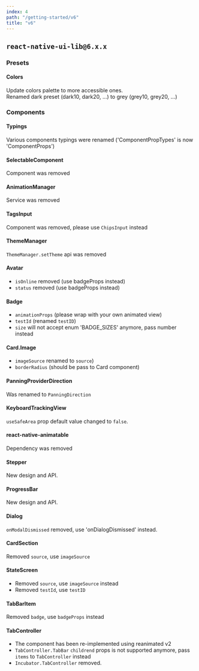 ```yaml
---
index: 4
path: "/getting-started/v6"
title: "v6"
---
```

## `react-native-ui-lib@6.x.x`

### Presets

#### Colors
Update colors palette to more accessible ones.  
Renamed dark preset (dark10, dark20, ...) to grey (grey10, grey20, ...)

### Components

#### Typings
Various components typings were renamed ('ComponentPropTypes' is now 'ComponentProps')

#### SelectableComponent
Component was removed

#### AnimationManager
Service was removed

#### TagsInput
Component was removed, please use `ChipsInput` instead

#### ThemeManager
`ThemeManager.setTheme` api was removed

#### Avatar
- `isOnline` removed (use badgeProps instead)
- `status` removed (use badgeProps instead)

#### Badge
- `animationProps` (please wrap with your own animated view)
- `testId` (renamed `testID`)
- `size` will not accept enum 'BADGE_SIZES' anymore, pass number instead

#### Card.Image
- `imageSource` renamed to `source`)
- `borderRadius` (should be pass to Card component)

#### PanningProviderDirection
Was renamed to `PanningDirection`


#### KeyboardTrackingView
`useSafeArea` prop default value changed to `false`.

#### react-native-animatable
Dependency was removed


#### Stepper
New design and API.

#### ProgressBar
New design and API.

#### Dialog
 `onModalDismissed` removed, use 'onDialogDismissed' instead.

#### CardSection
Removed `source`, use `imageSource`

#### StateScreen
- Removed `source`, use `imageSource` instead
- Removed `testId`, use `testID`

#### TabBarItem
Removed `badge`, use `badgeProps` instead

#### TabController
 - The component has been re-implemented using reanimated v2
 - `TabController.TabBar` `childrend` props is not supported anymore, pass `items` to `TabController` instead 
 - `Incubator.TabController` removed.
